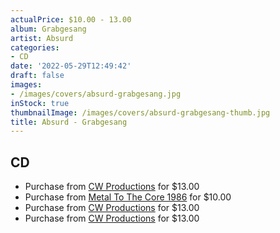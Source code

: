 ```yaml
---
actualPrice: $10.00 - 13.00
album: Grabgesang
artist: Absurd
categories:
- CD
date: '2022-05-29T12:49:42'
draft: false
images:
- /images/covers/absurd-grabgesang.jpg
inStock: true
thumbnailImage: /images/covers/absurd-grabgesang-thumb.jpg
title: Absurd - Grabgesang
---
```


## CD
* Purchase from [CW Productions](https://shop.cwproductions.net/products/absurd-grabgesang-cd) for $13.00
* Purchase from [Metal To The Core 1986](https://metaltothecore1986.com/shop/absurd-grabgesang-cd/) for $10.00
* Purchase from [CW Productions](https://shop.cwproductions.net/products/absurd-grabgesang-cd-1) for $13.00
* Purchase from [CW Productions](https://shop.cwproductions.net/products/absurd-grabgesang-cd-2) for $13.00
